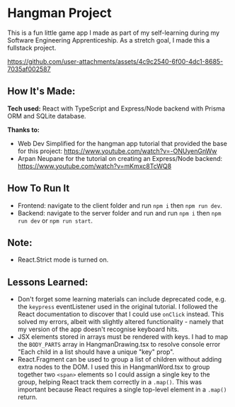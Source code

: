 # Hangman Project

This is a fun little game app I made as part of my self-learning during my Software Engineering Apprenticeship. As a stretch goal, I made this a fullstack project.

https://github.com/user-attachments/assets/4c9c2540-6f00-4dc1-8685-7035af002587

## How It's Made:

**Tech used:** React with TypeScript and Express/Node backend with Prisma ORM and SQLite database.

**Thanks to:**

- Web Dev Simplified for the hangman app tutorial that provided the base for this project: https://www.youtube.com/watch?v=-ONUyenGnWw
- Arpan Neupane for the tutorial on creating an Express/Node backend: https://www.youtube.com/watch?v=mKmxc8TcWQ8

## How To Run It

- Frontend: navigate to the client folder and run `npm i` then `npm run dev`.
- Backend: navigate to the server folder and run and run `npm i` then `npm run dev` or `npm run start`.

## Note:

- React.Strict mode is turned on.

## Lessons Learned:

- Don't forget some learning materials can include deprecated code, e.g. the `keypress` eventListener used in the original tutorial. I followed the React documentation to discover that I could use `onClick` instead. This solved my errors, albeit with slightly altered functionality - namely that my version of the app doesn't recognise keyboard hits.
- JSX elements stored in arrays must be rendered with keys. I had to map the `BODY_PARTS` array in HangmanDrawing.tsx to resolve console error "Each child in a list should have a unique "key" prop".
- React.Fragment can be used to group a list of children without adding extra nodes to the DOM. I used this in HangmanWord.tsx to group together two `<span>` elements so I could assign a single key to the group, helping React track them correctly in a `.map()`. This was important because React requires a single top-level element in a `.map()` return.
